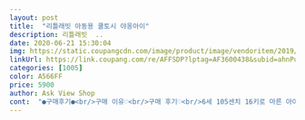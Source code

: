 ```yaml
---
layout: post 
title:  "리틀래빗 아동용 쿨토시 야옹아이" 
description: 리틀래빗  ..
date: 2020-06-21 15:30:04 
img: https://static.coupangcdn.com/image/product/image/vendoritem/2019/06/24/3166390986/c78b4650-7486-460a-a82b-342e018114ef.jpg 
linkUrl: https://link.coupang.com/re/AFFSDP?lptag=AF3600438&subid=ahnPublicAsk&pageKey=24138811&itemId=93975789&vendorItemId=3166390986&traceid=V0-113-552c3bb8945fbf2e 
categories: [1005] 
color: A566FF 
price: 5900 
author: Ask View Shop 
cont:  "●구매후기●<br/>구매 이유♡<br/>구매 후기♡<br/>6세 105센치 16키로 마른 아이입니다<br/>8살아이에게도 딱맞아요♡♡<br/>s했으면 타이트했겠어요<br/>구매세번째이유예요♡♡<br/>날씨가 더워져서 반팔을 입는데 햇빛이 강해서<br/>다른 토시사이즈는 S뿐이였고<br/>마지막으로 쿠팡에 제가 구매때<br/>많이 파세요<br/>맘에듭니다<br/>무난해요<br/>색이 너무 형광이라 벌레들이 올까  걱정이되었어요<br/>숲체험 때 긴팔은 더울  것 같아서 반팔에 요걸로 해서 보내려구요<br/>시원한 느낌이 드니깐 아이도 좋아하네요♡♡<br/>아이 반팔착용시, 팔토시하려구요<br/>약간 길지만 여유있게 잘 맞아요<br/>요기 토시는 사이즈도M 색도 흰색이라 무안해서<br/>요즘은 잘 넘어지지 않지만 넘어지면<br/>잘 쓸께요^^<br/>잘 안들어가고 타이트해서 안맞을 줄알았는데♡♡♡<br/>쫀쫀하네요<br/>타이트하지만 활동하기 좋아요♡♡♡<br/>토시가 도착하쟈 마자 바로 착용해봤는데<br/>토시를 돌돌돌 말아서 팔에 쏙!!!넣고<br/>팔다치는 걸 보호 해줄려고 구매 두번째이유예용♡♡♡<br/>팔뚝으로 올리니깐 팔둑까지 올라가네요^^<br/>팔이 따가울까봐 구매  첫번째이유이고요♡♡<br/>핑크색 할 걸 살짝 후회되네요<br/>" 
---
```

